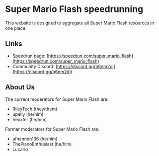 # Super Mario Flash speedrunning

This website is designed to aggregate all Super Mario Flash resources in one place.

## Links
- Speedrun page: [https://speedrun.com/super_mario_flash](https://speedrun.com/super_mario_flash)
- Community Discord: [https://discord.gg/b6nm2dj](https://discord.gg/b6nm2dj)

## About Us

The current moderators for Super Mario Flash are:

- [RileyTech](https://rayyaw.github.io) (they/them)
- upelly (he/him)
- Vexxter (he/him)

Former moderators for Super Mario Flash are:

- afnannen136 (he/him)
- ThePianoEnthusiast (he/him)
- Lucario

